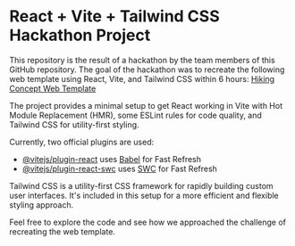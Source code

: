 # React + Vite + Tailwind CSS Hackathon Project

This repository is the result of a hackathon by the team members of this GitHub repository. The goal of the hackathon was to recreate the following web template using React, Vite, and Tailwind CSS within 6 hours: [Hiking Concept Web Template](https://www.freepik.com/free-psd/hiking-concept-web-template_7183405.htm#query=website%20templates&position=7&from_view=keyword&track=ais_user&uuid=05a833a8-9353-48bd-990e-e43a238d5ca4)

The project provides a minimal setup to get React working in Vite with Hot Module Replacement (HMR), some ESLint rules for code quality, and Tailwind CSS for utility-first styling.

Currently, two official plugins are used:

- [@vitejs/plugin-react](https://github.com/vitejs/vite-plugin-react/blob/main/packages/plugin-react/README.md) uses [Babel](https://babeljs.io/) for Fast Refresh
- [@vitejs/plugin-react-swc](https://github.com/vitejs/vite-plugin-react-swc) uses [SWC](https://swc.rs/) for Fast Refresh

Tailwind CSS is a utility-first CSS framework for rapidly building custom user interfaces. It's included in this setup for a more efficient and flexible styling approach.

Feel free to explore the code and see how we approached the challenge of recreating the web template.

